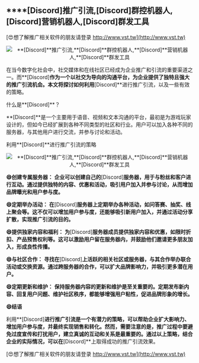 ## ****[Discord]**推广引流,**[Discord]**群控机器人,**[Discord]**营销机器人,**[Discord]**群发工具**

[😍想了解推广相关软件的朋友请登录 http://www.vst.tw](http://www.vst.tw)

 <center><img src="https://vst.tw/MP4/tuiguang/png/6.png" alt="**[Discord]**推广引流,**[Discord]**群控机器人,**[Discord]**营销机器人,**[Discord]**群发工具"></center>

在当今数字化社会中，社交媒体和在线社区已经成为企业推广和引流的重要渠道之一。而**[Discord]**作为一个以社交为导向的沟通平台，为企业提供了独特且强大的推广引流机会。本文将探讨如何利用**[Discord]**进行推广引流，以及一些有效的策略。

什么是**[Discord]**？

**[Discord]**是一个主要用于语音、视频和文本沟通的平台，最初是为游戏玩家设计的，但如今已经扩展到各种不同类型的社区和行业。用户可以加入各种不同的服务器，与其他用户进行交流，并参与讨论和活动。

利用**[Discord]**进行推广引流的策略

 <center><img src="https://vst.tw/MP4/tuiguang/png/5.png" alt="**[Discord]**推广引流,**[Discord]**群控机器人,**[Discord]**营销机器人,**[Discord]**群发工具"></center>

**😄创建专属服务器： 企业可以创建自己的**[Discord]**服务器，用于与粉丝和客户进行互动。通过提供独特的内容、优惠和活动，吸引用户加入并参与讨论，从而增加品牌曝光和用户参与度。**

**😄定期举办活动： 在**[Discord]**服务器上定期举办各种活动，如问答赛、抽奖、线上聚会等。这不仅可以增加用户参与度，还能够吸引新用户加入，并通过活动分享扩散，实现推广引流的目的。**

**😄提供独家内容和福利： 为**[Discord]**服务器成员提供独家内容和优惠，如限时折扣、产品预售权利等。这可以激励用户留在服务器内，并鼓励他们邀请更多朋友加入，形成良性传播。**

**😄与社区合作： 寻找在**[Discord]**上活跃的相关社区或服务器，与其合作举办联合活动或交换资源。通过跨服务器的合作，可以扩大品牌影响力，并吸引更多潜在用户。**

**😄定期更新和维护： 保持服务器内容的更新和维护是至关重要的。定期发布新内容、回复用户问题、维护社区秩序，都能够增强用户粘性，促进品牌形象的增长。**

**😄结语**

利用**[Discord]**进行推广引流是一个有潜力的策略，可以帮助企业扩大影响力、增加用户参与度，并最终实现销售和转化。然而，需要注意的是，推广过程中要避免过度宣传和打扰用户，建立真诚的互动和关系是最重要的。通过以上策略，结合企业的实际情况，可以在**[Discord]**上取得成功的推广引流效果。

[😍想了解推广相关软件的朋友请登录 http://www.vst.tw](http://www.vst.tw)



